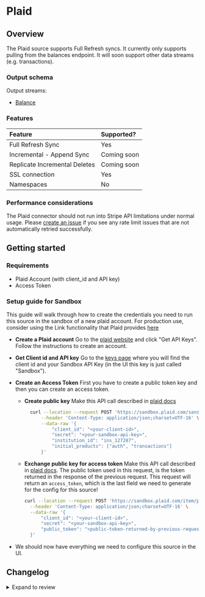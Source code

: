 # Plaid

## Overview

The Plaid source supports Full Refresh syncs. It currently only supports pulling from the balances endpoint. It will soon support other data streams \(e.g. transactions\).

### Output schema

Output streams:

- [Balance](https://plaid.com/docs/api/products/#balance)

### Features

| Feature                       | Supported?  |
| :---------------------------- | :---------- |
| Full Refresh Sync             | Yes         |
| Incremental - Append Sync     | Coming soon |
| Replicate Incremental Deletes | Coming soon |
| SSL connection                | Yes         |
| Namespaces                    | No          |

### Performance considerations

The Plaid connector should not run into Stripe API limitations under normal usage. Please [create an issue](https://github.com/airbytehq/airbyte/issues) if you see any rate limit issues that are not automatically retried successfully.

## Getting started

### Requirements

- Plaid Account \(with client_id and API key\)
- Access Token

### Setup guide for Sandbox

This guide will walk through how to create the credentials you need to run this source in the sandbox of a new plaid account. For production use, consider using the Link functionality that Plaid provides [here](https://plaid.com/docs/api/tokens/#linktokencreate)

- **Create a Plaid account** Go to the [plaid website](https://plaid.com/) and click "Get API Keys". Follow the instructions to create an account.
- **Get Client id and API key** Go to the [keys page](https://dashboard.plaid.com/team/keys) where you will find the client id and your Sandbox API Key \(in the UI this key is just called "Sandbox"\).
- **Create an Access Token** First you have to create a public token key and then you can create an access token.

  - **Create public key** Make this API call described in [plaid docs](https://plaid.com/docs/api/sandbox/#sandboxpublic_tokencreate)

    ```bash
      curl --location --request POST 'https://sandbox.plaid.com/sandbox/public_token/create' \
          --header 'Content-Type: application/json;charset=UTF-16' \
          --data-raw '{
              "client_id": "<your-client-id>",
              "secret": "<your-sandbox-api-key>",
              "institution_id": "ins_127287",
              "initial_products": ["auth", "transactions"]
          }'
    ```

  - **Exchange public key for access token** Make this API call described in [plaid docs](https://plaid.com/docs/api/tokens/#itempublic_tokenexchange). The public token used in this request, is the token returned in the response of the previous request. This request will return an `access_token`, which is the last field we need to generate for the config for this source!

    ```bash
    curl --location --request POST 'https://sandbox.plaid.com/item/public_token/exchange' \
      --header 'Content-Type: application/json;charset=UTF-16' \
      --data-raw '{
          "client_id": "<your-client-id>",
          "secret": "<your-sandbox-api-key>",
          "public_token": "<public-token-returned-by-previous-request>"
      }'
    ```

- We should now have everything we need to configure this source in the UI.

## Changelog

<details>
  <summary>Expand to review</summary>

| Version | Date       | Pull Request                                             | Subject                                                       |
| :------ | :--------- | :------------------------------------------------------- | :------------------------------------------------------------ |
| 0.5.10 | 2025-04-12 | [57876](https://github.com/airbytehq/airbyte/pull/57876) | Update dependencies |
| 0.5.9 | 2025-04-05 | [57333](https://github.com/airbytehq/airbyte/pull/57333) | Update dependencies |
| 0.5.8 | 2025-03-29 | [56804](https://github.com/airbytehq/airbyte/pull/56804) | Update dependencies |
| 0.5.7 | 2025-03-22 | [56173](https://github.com/airbytehq/airbyte/pull/56173) | Update dependencies |
| 0.5.6 | 2025-03-08 | [55535](https://github.com/airbytehq/airbyte/pull/55535) | Update dependencies |
| 0.5.5 | 2025-03-01 | [55004](https://github.com/airbytehq/airbyte/pull/55004) | Update dependencies |
| 0.5.4 | 2025-02-23 | [54575](https://github.com/airbytehq/airbyte/pull/54575) | Update dependencies |
| 0.5.3 | 2025-02-15 | [53973](https://github.com/airbytehq/airbyte/pull/53973) | Update dependencies |
| 0.5.2 | 2025-02-08 | [47502](https://github.com/airbytehq/airbyte/pull/47502) | Update dependencies |
| 0.5.1 | 2024-08-16 | [44196](https://github.com/airbytehq/airbyte/pull/44196) | Bump source-declarative-manifest version |
| 0.5.0 | 2024-08-14 | [44086](https://github.com/airbytehq/airbyte/pull/44086) | Refactor connector to manifest-only format |
| 0.4.13 | 2024-08-12 | [43861](https://github.com/airbytehq/airbyte/pull/43861) | Update dependencies |
| 0.4.12 | 2024-08-10 | [43663](https://github.com/airbytehq/airbyte/pull/43663) | Update dependencies |
| 0.4.11 | 2024-08-03 | [43239](https://github.com/airbytehq/airbyte/pull/43239) | Update dependencies |
| 0.4.10 | 2024-07-27 | [42686](https://github.com/airbytehq/airbyte/pull/42686) | Update dependencies |
| 0.4.9 | 2024-07-20 | [42230](https://github.com/airbytehq/airbyte/pull/42230) | Update dependencies |
| 0.4.8 | 2024-07-13 | [41730](https://github.com/airbytehq/airbyte/pull/41730) | Update dependencies |
| 0.4.7 | 2024-07-10 | [41412](https://github.com/airbytehq/airbyte/pull/41412) | Update dependencies |
| 0.4.6 | 2024-07-09 | [41235](https://github.com/airbytehq/airbyte/pull/41235) | Update dependencies |
| 0.4.5 | 2024-07-06 | [41007](https://github.com/airbytehq/airbyte/pull/41007) | Update dependencies |
| 0.4.4 | 2024-06-25 | [40379](https://github.com/airbytehq/airbyte/pull/40379) | Update dependencies |
| 0.4.3 | 2024-06-22 | [40147](https://github.com/airbytehq/airbyte/pull/40147) | Update dependencies |
| 0.4.2 | 2024-06-04 | [38963](https://github.com/airbytehq/airbyte/pull/38963) | [autopull] Upgrade base image to v1.2.1 |
| 0.4.1 | 2024-05-31 | [38810](https://github.com/airbytehq/airbyte/pull/38810) | [autopull] Migrate to base image and poetry |
| 0.4.0 | 2023-08-17 | [29127](https://github.com/airbytehq/airbyte/pull/29127) | Rewrote connector to no-code SDK |
| 0.3.2 | 2022-08-02 | [15231](https://github.com/airbytehq/airbyte/pull/15231) | Added min_last_updated_datetime support for Capital One items |
| 0.3.1 | 2022-03-31 | [11104](https://github.com/airbytehq/airbyte/pull/11104) | Fix 100 record limit and added start_date |
| 0.3.0 | 2022-01-05 | [7977](https://github.com/airbytehq/airbyte/pull/7977) | Migrate to Python CDK + add transaction stream |

</details>
